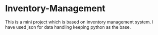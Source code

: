 # Inventory-Management
This is a mini project which is based on inventory management system. I have used json for data handling keeping python as the base.


